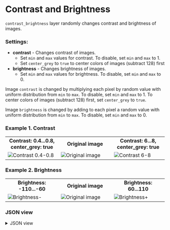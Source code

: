 # Contrast and Brightness

`contrast_brightness` layer randomly changes contrast and brightness of images.

### Settings:

- **contrast** - Changes contrast of images.
  - Set `min` and `max` values for contrast. To disable, set `min` and `max` to 1.
  - Set `center_grey` to `true` to center colors of images (subtract 128) first
- **brightness** - Changes brightness of images.
  - Set `min` and `max` values for brightness. To disable, set `min` and `max` to 0.

Image `contrast` is changed by multiplying each pixel by random value with uniform distribution from `min` to `max`. To disable, set `min` and `max` to 1. To center colors of images (subtract 128) first, set `center_grey` to `true`.

Image `brightness` is changed by adding to each pixel a random value with uniform distribution from `min` to `max`. To disable, set `min` and `max` to 0.

### Example 1. Contrast

<table>
<tr>
<td style="text-align:center; width:33%"><strong>Contrast: 0.4...0.8, center_grey: true</strong></td>
<td style="text-align:center; width:33%"><strong>Original image</strong></td>
<td style="text-align:center; width:33%"><strong>Contrast: 6...8, center_grey: true</strong></td>
</tr>
<tr>
<td> <img src="https://github.com/supervisely-ecosystem/ml-nodes/assets/79905215/dda6939b-e8a7-4afd-ab1a-e9212dd4a156" alt="Contrast 0.4-0.8" /> </td>
<td> <img src="https://github.com/supervisely-ecosystem/ml-nodes/assets/79905215/92069f7c-c2f0-4c1a-be22-0a59602039a6" alt="Original image" /> </td>
<td> <img src="https://github.com/supervisely-ecosystem/ml-nodes/assets/79905215/1f43c7a3-abfe-4d05-8506-7967628270f5" alt="Contrast 6-8" /> </td>
</tr>
</table>

### Example 2. Brightness

<table>
<tr>
<td style="text-align:center; width:33%"><strong>Brightness: -110...-60</strong></td>
<td style="text-align:center; width:33%"><strong>Original image</strong></td>
<td style="text-align:center; width:33%"><strong>Brightness: 60...110</strong></td>
</tr>
<tr>
<td> <img src="https://github.com/supervisely-ecosystem/ml-nodes/assets/79905215/9b09084b-943c-42b0-aea5-5df1fb66673f" alt="Brightness-" /> </td>
<td> <img src="https://github.com/supervisely-ecosystem/ml-nodes/assets/79905215/d52872cb-8d05-4239-a959-7f232fc2027e" alt="Original image" /> </td>
<td> <img src="https://github.com/supervisely-ecosystem/ml-nodes/assets/79905215/910a4044-6c3e-4fb3-bb0b-96afdbde368b" alt="Brightness+" /> </td>
</tr>
</table>

### JSON view

<details>
  <summary>JSON view</summary>
<pre>
{
  "action": "contrast_brightness",
  "src": ["$data_5"],
  "dst": "$contrast_brightness_9",
  "settings": {
    "contrast": {
      "min": 6,
      "max": 8,
      "center_grey": true
    },
    "brightness": {
      "min": 60,
      "max": 110
    }
  }
}
</pre>
</details>
